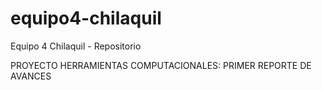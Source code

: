 # equipo4-chilaquil
Equipo 4 Chilaquil - Repositorio

PROYECTO HERRAMIENTAS COMPUTACIONALES: PRIMER REPORTE DE AVANCES 
